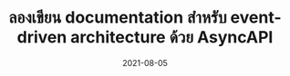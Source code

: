 ---
layout: post
title:  "ลองเขียน documentation สำหรับ event-driven architecture ด้วย AsyncAPI"
date:   2021-08-05
tags: [asyncapi, documentation, event-driven-architecture]
---